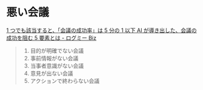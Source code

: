 # 悪い会議

[1 つでも該当すると、「会議の成功率」は 5 分の 1 以下 AI が導き出した、会議の成功を阻む 5 要素とは - ログミー Biz](https://logmi.jp/business/articles/327251)

> 1. 目的が明確でない会議
> 2. 事前情報がない会議
> 3. 当事者意識がない会議
> 4. 意見が出ない会議
> 5. アクションで終わらない会議
